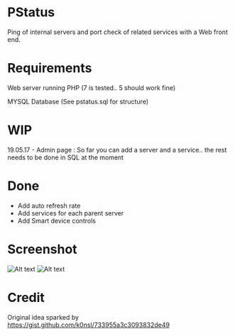 # PStatus
Ping of internal servers and port check of related services with a Web front end.

# Requirements
Web server running PHP (7 is tested.. 5 should work fine)

MYSQL Database (See pstatus.sql for structure)

# WIP

19.05.17 - Admin page : So far you can add a server and a service.. the rest needs to be done in SQL at the moment

# Done
* Add auto refresh rate
* Add services for each parent server
* Add Smart device controls

# Screenshot
![Alt text](/../screenshots/pstatus.png?raw=true "Main Screen")
![Alt text](/../screenshots/pstatus2.png?raw=true "Service Screen")

# Credit 
Original idea sparked by https://gist.github.com/k0nsl/733955a3c3093832de49

